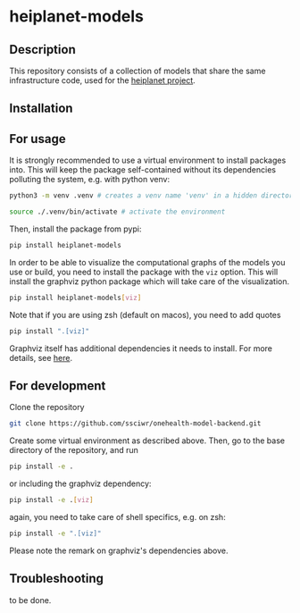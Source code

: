 # heiplanet-models 

## Description
This repository consists of a collection of models that share the same infrastructure code, used for the [heiplanet project](http://129.206.4.157/). 


## Installation 
## For usage
It is strongly recommended to use a virtual environment to install packages into. This will keep the package self-contained without its dependencies polluting the system, e.g. with python venv: 

```bash
python3 -m venv .venv # creates a venv name 'venv' in a hidden directory on unix 

source ./.venv/bin/activate # activate the environment
```

Then, install the package from pypi:
```bash 
pip install heiplanet-models 
```
In order to be able to visualize the computational graphs of the models you use or build, you need to install the package with the `viz` option. This will install the graphviz python package which will take care of the visualization. 

```bash
pip install heiplanet-models[viz]
```
Note that if you are using zsh (default on macos), you need to add quotes

```bash
pip install ".[viz]"
```
Graphviz itself has additional dependencies it needs to install. For more details, see [here](https://github.com/xflr6/graphviz?tab=readme-ov-file#installation). 

## For development 
Clone the repository 

```bash
git clone https://github.com/ssciwr/onehealth-model-backend.git
```
Create some virtual environment as described above.
Then, go to the base directory of the repository, and run 
```bash
pip install -e .
```
or including the graphviz dependency: 

```bash
pip install -e .[viz]
```
again, you need to take care of shell specifics, e.g. on zsh: 

```bash
pip install -e ".[viz]"
```
Please note the remark on graphviz's dependencies above.

## Troubleshooting
to be done.
